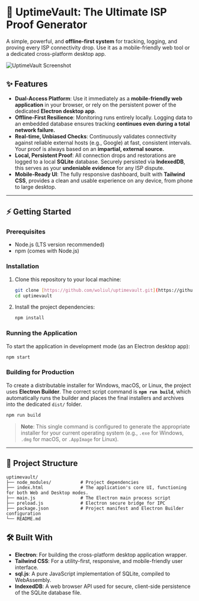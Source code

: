# 🚀 UptimeVault: The Ultimate ISP Proof Generator

A simple, powerful, and **offline-first system** for tracking, logging, and proving every ISP connectivity drop. Use it as a mobile-friendly web tool or a dedicated cross-platform desktop app.



<img alt="UptimeVault Screenshot" src="https://raw.githubusercontent.com/woliul/uptimevault/master/assets/UptimeVault-by-Woliul-Hasan.png" />


## ✨ Features

* **Dual-Access Platform**: Use it immediately as a **mobile-friendly web application** in your browser, or rely on the persistent power of the dedicated **Electron desktop app**.
* **Offline-First Resilience**: Monitoring runs entirely locally. Logging data to an embedded database ensures tracking **continues even during a total network failure.**
* **Real-time, Unbiased Checks**: Continuously validates connectivity against reliable external hosts (e.g., Google) at fast, consistent intervals. Your proof is always based on an **impartial, external source.**
* **Local, Persistent Proof**: All connection drops and restorations are logged to a local **SQLite** database. Securely persisted via **IndexedDB**, this serves as your **undeniable evidence** for any ISP dispute.
* **Mobile-Ready UI**: The fully responsive dashboard, built with **Tailwind CSS**, provides a clean and usable experience on any device, from phone to large desktop.

***

## ⚡ Getting Started

### Prerequisites

* Node.js (LTS version recommended)
* npm (comes with Node.js)

### Installation

1.  Clone this repository to your local machine:

    ```bash
    git clone [https://github.com/woliul/uptimevault.git](https://github.com/woliul/uptimevault.git)
    cd uptimevault
    ```

2.  Install the project dependencies:

    ```bash
    npm install
    ```

### Running the Application

To start the application in development mode (as an Electron desktop app):

```bash
npm start
````

### Building for Production

To create a distributable installer for Windows, macOS, or Linux, the project uses **Electron Builder**. The correct script command is **`npm run build`**, which automatically runs the builder and places the final installers and archives into the dedicated `dist/` folder.

```bash
npm run build
```

> **Note**: This single command is configured to generate the appropriate installer for your current operating system (e.g., `.exe` for Windows, `.dmg` for macOS, or `.AppImage` for Linux).

-----

## 📂 Project Structure

```
uptimevault/
├── node_modules/           # Project dependencies
├── index.html              # The application's core UI, functioning for both Web and Desktop modes.
├── main.js                 # The Electron main process script
├── preload.js              # Electron secure bridge for IPC
├── package.json            # Project manifest and Electron Builder configuration
└── README.md
```

## 🛠️ Built With

* **Electron**: For building the cross-platform desktop application wrapper.
* **Tailwind CSS**: For a utility-first, responsive, and mobile-friendly user interface.
* **sql.js**: A pure JavaScript implementation of SQLite, compiled to WebAssembly.
* **IndexedDB**: A web browser API used for secure, client-side persistence of the SQLite database file.
